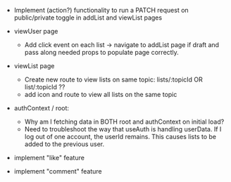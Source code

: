 - Implement (action?) functionality to run a PATCH request on public/private toggle in addList and viewList pages

- viewUser page
    - Add click event on each list -> navigate to addList page if draft and pass along needed props to populate page correctly.

- viewList page 
    - Create new route to view lists on same topic: lists/:topicId OR list/:topicId ??
    - add icon and route to view all lists on the same topic

- authContext / root:
    - Why am I fetching data in BOTH root and authContext on initial load?
    - Need to troubleshoot the way that useAuth is handling userData. 
        If I log out of one account, the userId remains. This causes lists to be added to the previous user. 

- implement "like" feature

- implement "comment" feature



